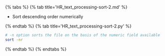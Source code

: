 {% tabs %}
{% tab title='HR_text_processing-sort-2.md' %}

* Sort descending order numerically

{% endtab %}
{% tab title='HR_text_processing-sort-2.py' %}

```sh
# -n option sorts the file on the basis of the numeric field available
sort -nr
```

{% endtab %}
{% endtabs %}